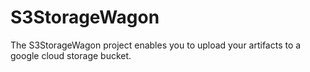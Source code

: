 # S3StorageWagon

The S3StorageWagon project enables you to upload your artifacts to a google cloud storage bucket. 
